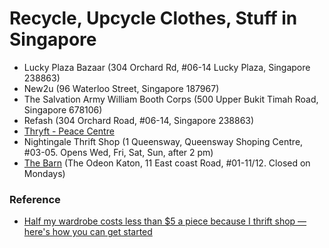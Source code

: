 # Recycle, Upcycle Clothes, Stuff in Singapore

- Lucky Plaza Bazaar (304 Orchard Rd, #06-14 Lucky Plaza, Singapore 238863)
- New2u (96 Waterloo Street, Singapore 187967)
- The Salvation Army William Booth Corps (500 Upper Bukit Timah Road, Singapore 678106)
- Refash (304 Orchard Road, #06-14, Singapore 238863)
- [Thryft - Peace Centre](https://thryft.asia/?gad=1&gclid=EAIaIQobChMIqM2PvLOvggMV0XZ9Ch2i-QBuEAAYASAAEgI1T_D_BwE)
- Nightingale Thrift Shop (1 Queensway, Queensway Shoping Centre, #03-05. Opens Wed, Fri, Sat, Sun, after 2 pm)
- [The Barn](https://www.facebook.com/thebarn.ccs) (The Odeon Katon, 11 East coast Road, #01-11/12. Closed on Mondays)


### Reference
- [Half my wardrobe costs less than $5 a piece because I thrift shop — here's how you can get started](https://www.asiaone.com/lifestyle/half-my-wardrobe-costs-less-5-piece-because-i-thrift-shop-heres-how-you-can-get-started)
